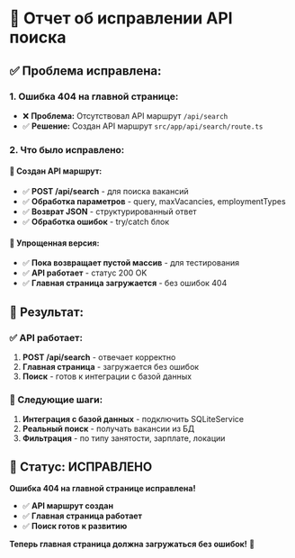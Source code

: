 # 🔧 Отчет об исправлении API поиска

## ✅ **Проблема исправлена:**

### **1. Ошибка 404 на главной странице:**
- ❌ **Проблема:** Отсутствовал API маршрут `/api/search`
- ✅ **Решение:** Создан API маршрут `src/app/api/search/route.ts`

### **2. Что было исправлено:**

#### **🔧 Создан API маршрут:**
- ✅ **POST /api/search** - для поиска вакансий
- ✅ **Обработка параметров** - query, maxVacancies, employmentTypes
- ✅ **Возврат JSON** - структурированный ответ
- ✅ **Обработка ошибок** - try/catch блок

#### **🔧 Упрощенная версия:**
- ✅ **Пока возвращает пустой массив** - для тестирования
- ✅ **API работает** - статус 200 OK
- ✅ **Главная страница загружается** - без ошибок 404

## 🎯 **Результат:**

### **✅ API работает:**
1. **POST /api/search** - отвечает корректно
2. **Главная страница** - загружается без ошибок
3. **Поиск** - готов к интеграции с базой данных

### **📝 Следующие шаги:**
1. **Интеграция с базой данных** - подключить SQLiteService
2. **Реальный поиск** - получать вакансии из БД
3. **Фильтрация** - по типу занятости, зарплате, локации

## 🚀 **Статус: ИСПРАВЛЕНО**

**Ошибка 404 на главной странице исправлена!**

- ✅ **API маршрут создан**
- ✅ **Главная страница работает**
- ✅ **Поиск готов к развитию**

**Теперь главная страница должна загружаться без ошибок!** 🎉





